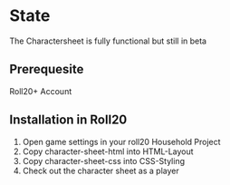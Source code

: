 # State

The Charactersheet is fully functional but still in beta

## Prerequesite

Roll20+ Account

## Installation in Roll20

1. Open game settings in your roll20 Household Project
2. Copy character-sheet-html into HTML-Layout
3. Copy character-sheet-css into CSS-Styling
4. Check out the character sheet as a player
